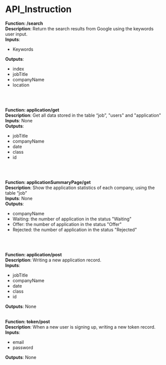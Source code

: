 <h1>API_Instruction</h1>

**Function: /search**<br>
**Description**: Return the search results from Google using the keywords user input.<br>
**Inputs**:
- Keywords

**Outputs**: 
- index
- jobTitle
- companyName
- location
<br>
<br>



**Function: application/get**<br>
**Description**: Get all data stored in the table “job”, "users" and "application"<br>
**Inputs**: None<br>
**Outputs**: 
- jobTitle 
- companyName 
- date 
- class
- id
<br>
<br>


**Function: applicationSummaryPage/get**<br>
**Description**: Show the application statistics of each company, using the table “job”<br>
**Inputs**: None<br>
**Outputs**: 
- companyName 
- Waiting: the number of application in the status "Waiting"
- Offer: the number of application in the status "Offer"
- Rejected: the number of application in the status "Rejected"
<br>
<br>



**Function: application/post**<br>
**Description**: Writing a new application record.<br>
**Inputs**: 
- jobTitle 
- companyName 
- date 
- class
- id

**Outputs**: None
<br>
<br>



**Function: token/post**<br>
**Description**: When a new user is signing up, writing a new token record.<br>
**Inputs**: 
- email
- password

**Outputs**: None
<br>
<br>
